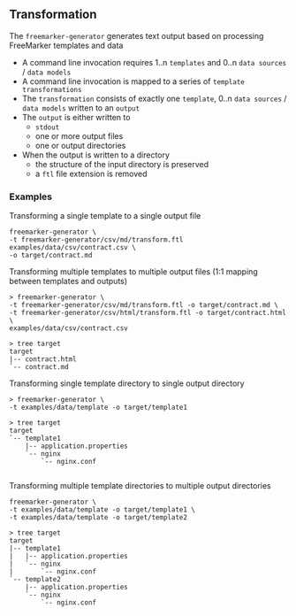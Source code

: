 ## Transformation

The `freemarker-generator` generates text output based on processing FreeMarker templates and data 

* A command line invocation requires 1..n `templates` and 0..n `data sources` / `data models` 
* A command line invocation is mapped to a series of `template transformations`
* The `transformation` consists of exactly one `template`, 0..n `data sources` / `data models` written to an `output`
* The `output` is either written to
    * `stdout`
    * one or more output files
    * one or output directories
* When the output is written to a directory
    * the structure of the input directory is preserved
    * a `ftl` file extension is removed

### Examples

Transforming a single template to a single output file 

```
freemarker-generator \
-t freemarker-generator/csv/md/transform.ftl examples/data/csv/contract.csv \
-o target/contract.md
```

Transforming multiple templates to multiple output files (1:1 mapping between templates and outputs)

```
> freemarker-generator \
-t freemarker-generator/csv/md/transform.ftl -o target/contract.md \
-t freemarker-generator/csv/html/transform.ftl -o target/contract.html \
examples/data/csv/contract.csv

> tree target 
target
|-- contract.html
`-- contract.md
```

Transforming single template directory to single output directory

```
> freemarker-generator \
-t examples/data/template -o target/template1

> tree target     
target
`-- template1
    |-- application.properties
    `-- nginx
        `-- nginx.conf


```

Transforming multiple template directories to multiple output directories

```
freemarker-generator \
-t examples/data/template -o target/template1 \
-t examples/data/template -o target/template2 

> tree target     
target
|-- template1
|   |-- application.properties
|   `-- nginx
|       `-- nginx.conf
`-- template2
    |-- application.properties
    `-- nginx
        `-- nginx.conf

```

